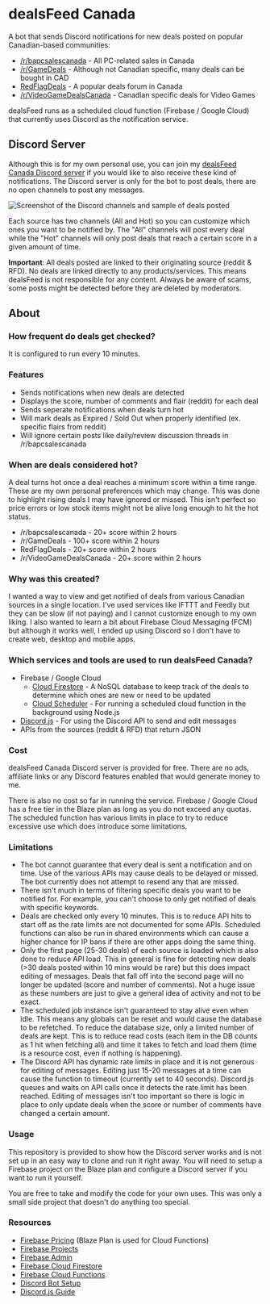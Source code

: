 # dealsFeed Canada

A bot that sends Discord notifications for new deals posted on popular Canadian-based communities:
- [/r/bapcsalescanada](https://www.reddit.com/r/bapcsalescanada/new/) - All PC-related sales in Canada
- [/r/GameDeals](https://www.reddit.com/r/GameDeals/new/) - Although not Canadian specific, many deals can be bought in CAD
- [RedFlagDeals](https://forums.redflagdeals.com/hot-deals-f9/?rfd_sk=tt) - A popular deals forum in Canada
- [/r/VideoGameDealsCanada](https://www.reddit.com/r/VideoGameDealsCanada/new/) - Canadian specific deals for Video Games

dealsFeed runs as a scheduled cloud function (Firebase / Google Cloud) that currently uses Discord as the notification service.

## Discord Server

Although this is for my own personal use, you can join my [dealsFeed Canada Discord server](https://discord.gg/wFVvfR4mGf) if you would like to also receive these kind of notifications. The Discord server is only for the bot to post deals, there are no open channels to post any messages.

![Screenshot of the Discord channels and sample of deals posted](https://i.imgur.com/lGcqWVN.png)

Each source has two channels (All and Hot) so you can customize which ones you want to be notified by. The "All" channels will post every deal while the "Hot" channels will only post deals that reach a certain score in a given amount of time.

**Important**: All deals posted are linked to their originating source (reddit & RFD). No deals are linked directly to any products/services. This means dealsFeed is not responsible for any content. Always be aware of scams, some posts might be detected before they are deleted by moderators. 

## About

### How frequent do deals get checked?
It is configured to run every 10 minutes.

### Features
- Sends notifications when new deals are detected
- Displays the score, number of comments and flair (reddit) for each deal
- Sends seperate notifications when deals turn hot
- Will mark deals as Expired / Sold Out when properly identified (ex. specific flairs from reddit)
- Will ignore certain posts like daily/review discussion threads in /r/bapcsalescanada

### When are deals considered hot?
A deal turns hot once a deal reaches a minimum score within a time range. These are my own personal preferences which may change. This was done to highlight rising deals I may have ignored or missed. This isn't perfect so price errors or low stock items might not be alive long enough to hit the hot status.
- /r/bapcsalescanada - 20+ score within 2 hours
- /r/GameDeals - 100+ score within 2 hours
- RedFlagDeals - 20+ score within 2 hours
- /r/VideoGameDealsCanada - 20+ score within 2 hours

### Why was this created?
I wanted a way to view and get notified of deals from various Canadian sources in a single location. I've used services like IFTTT and Feedly but they can be slow (if not paying) and I cannot customize enough to my own liking. I also wanted to learn a bit about Firebase Cloud Messaging (FCM) but although it works well, I ended up using Discord so I don't have to create web, desktop and mobile apps.

### Which services and tools are used to run dealsFeed Canada?
- Firebase / Google Cloud
    - [Cloud Firestore](https://firebase.google.com/docs/firestore) - A NoSQL database to keep track of the deals to determine which ones are new or need to be updated
    - [Cloud Scheduler](https://firebase.google.com/docs/functions/schedule-functions) - For running a scheduled cloud function in the background using Node.js
- [Discord.js](https://discord.js.org) - For using the Discord API to send and edit messages
- APIs from the sources (reddit & RFD) that return JSON

### Cost
dealsFeed Canada Discord server is provided for free. There are no ads, affiliate links or any Discord features enabled that would generate money to me.

There is also no cost so far in running the service. Firebase / Google Cloud has a free tier in the Blaze plan as long as you do not exceed any quotas. The scheduled function has various limits in place to try to reduce excessive use which does introduce some limitations.

### Limitations
 - The bot cannot guarantee that every deal is sent a notification and on time. Use of the various APIs may cause deals to be delayed or missed. The bot currently does not attempt to resend any that are missed.
 - There isn't much in terms of filtering specific deals you want to be notified for. For example, you can't choose to only get notified of deals with specific keywords.
 - Deals are checked only every 10 minutes. This is to reduce API hits to start off as the rate limits are not documented for some APIs. Scheduled functions can also be run in shared environments which can cause a higher chance for IP bans if there are other apps doing the same thing.
 - Only the first page (25-30 deals) of each source is loaded which is also done to reduce API load. This in general is fine for detecting new deals (>30 deals posted within 10 mins would be rare) but this does impact editing of messages. Deals that fall off into the second page will no longer be updated (score and number of comments). Not a huge issue as these numbers are just to give a general idea of activity and not to be exact.
 - The scheduled job instance isn't guaranteed to stay alive even when idle. This means any globals can be reset and would cause the database to be refetched. To reduce the database size, only a limited number of deals are kept. This is to reduce read costs (each item in the DB counts as 1 hit when fetching all) and time it takes to fetch and load them (time is a resource cost, even if nothing is happening).
 - The Discord API has dynamic rate limits in place and it is not generous for editing of messages. Editing just 15-20 messages at a time can cause the function to timeout (currently set to 40 seconds). Discord.js queues and waits on API calls once it detects the rate limit has been reached. Editing of messages isn't too important so there is logic in place to only update deals when the score or number of comments have changed a certain amount.

### Usage
This repository is provided to show how the Discord server works and is not set up in an easy way to clone and run it right away. You will need to setup a Firebase project on the Blaze plan and configure a Discord server if you want to run it yourself.

You are free to take and modify the code for your own uses. This was only a small side project that doesn't do anything too special.

### Resources
- [Firebase Pricing](https://firebase.google.com/pricing) (Blaze Plan is used for Cloud Functions)
- [Firebase Projects](https://firebase.google.com/docs/projects/learn-more)
- [Firebase Admin](https://firebase.google.com/docs/admin/setup)
- [Firebase Cloud Firestore](https://firebase.google.com/docs/firestore/quickstart)
- [Firebase Cloud Functions](https://firebase.google.com/docs/functions)
- [Discord Bot Setup](https://discordjs.guide/preparations/setting-up-a-bot-application.html)
- [Discord.js Guide](https://discordjs.guide/)